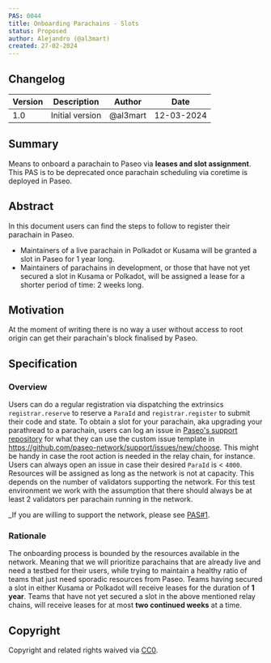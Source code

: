 ```yaml
---
PAS: 0044
title: Onboarding Parachains - Slots
status: Proposed
author: Alejandro (@al3mart)
created: 27-02-2024
---
```


## Changelog

| Version | Description                      | Author    | Date       |
|---------|----------------------------------|-----------|------------|
| 1.0     | Initial version                  | @al3mart  | 12-03-2024 |

## Summary
Means to onboard a parachain to Paseo via **leases and slot assignment**.
This PAS is to be deprecated once parachain scheduling via coretime is deployed in Paseo.

## Abstract
In this document users can find the steps to follow to register their parachain in Paseo.
- Maintainers of a live parachain in Polkadot or Kusama will be granted a slot in Paseo for 1 year long.
- Maintainers of parachains in development, or those that have not yet secured a slot in Kusama or Polkadot, will be assigned a lease for a shorter period of time: 2 weeks long.

## Motivation
At the moment of writing there is no way a user without access to root origin can get their parachain's block finalised by Paseo.

## Specification
### Overview

Users can do a regular registration via dispatching the extrinsics `registrar.reserve` to reserve a `ParaId` and `registrar.register` to submit their code and state. 
To obtain a slot for your parachain, aka upgrading your parathread to a parachain, users can log an issue in [Paseo's support repository](https://github.com/paseo-network/support) for what they can use the custom issue template in https://github.com/paseo-network/support/issues/new/choose.
This might be handy in case the root action is needed in the relay chain, for instance.
Users can always open an issue in case their desired `ParaId` is < `4000`.
Resources will be assigned as long as the network is not at capacity. This depends on the number of validators supporting the network.
For this test environment we work with the assumption that there should always be at least 2 validators per parachain running in the network.

_If you are willing to support the network, please see [PAS#1](https://github.com/paseo-network/paseo-action-submission/blob/main/pas/PAS_ID1_onboard_infrastructure_providers.md).

### Rationale

The onboarding process is bounded by the resources available in the network. Meaning that we will prioritize parachains that are already live and need a testbed for their users, while trying to
maintain a healthy ratio of teams that just need sporadic resources from Paseo.
Teams having secured a slot in either Kusama or Polkadot will receive leases for the duration of **1 year**.
Teams that have not yet secured a slot in the above mentioned relay chains, will receive leases for at most **two continued weeks** at a time.

## Copyright
Copyright and related rights waived via [CC0](https://creativecommons.org/publicdomain/zero/1.0/).
